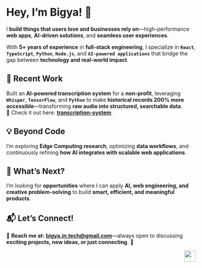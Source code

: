 # Hey, I’m Bigya! 👋  

I **build things that users love and businesses rely on**—high-performance **web apps**, **AI-driven solutions**, and **seamless user experiences**. 

With **5+ years of experience** in **full-stack engineering**, I specialize in **`React`**, **`TypeScript`**, **`Python`**, **`Node.js`**, and **`AI-powered applications`** that bridge the gap between **technology and real-world impact**.  

## 🚀 Recent Work  
Built an **AI-powered transcription system** for a **non-profit**, leveraging **`Whisper`**, **`TensorFlow`**, and **`Python`** to make **historical records 200% more accessible**—transforming **raw audio into structured, searchable data**.  
🔗 Check it out here: [**transcription-system**](https://github.com/bigyaa/transcription-system).  

## 💡 Beyond Code  
I’m exploring **Edge Computing research**, optimizing **data workflows**, and continuously refining **how AI integrates with scalable web applications**.  

## 🔎 What’s Next?  
I’m looking for **opportunities** where I can apply **AI, web engineering, and creative problem-solving** to build **smart, efficient, and meaningful products**.  

## 📬 Let’s Connect!  
📩 **Reach me at:** **bigya.in.tech@gmail.com**—always open to discussing **exciting projects, new ideas, or just connecting**. 🚀  

<p align="right">
  <img src="https://media.giphy.com/media/du3J3cXyzhj75IOgvA/giphy.gif" width="30">
</p>
<!--
**bigyaa/bigyaa** is a ✨ _special_ ✨ repository because its `README.md` (this file) appears on your GitHub profile.

Here are some ideas to get you started:

- 🔭 I’m currently working on ...
- 🌱 I’m currently learning ...
- 👯 I’m looking to collaborate on ...
- 🤔 I’m looking for help with ...
- 💬 Ask me about ...
- 📫 How to reach me: ...
- 😄 Pronouns: ...
- ⚡ Fun fact: ...
-->
